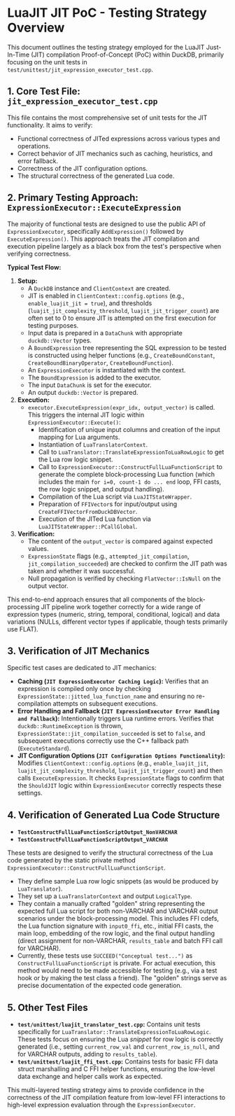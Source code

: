 # LuaJIT JIT PoC - Testing Strategy Overview

This document outlines the testing strategy employed for the LuaJIT Just-In-Time (JIT) compilation Proof-of-Concept (PoC) within DuckDB, primarily focusing on the unit tests in `test/unittest/jit_expression_executor_test.cpp`.

## 1. Core Test File: `jit_expression_executor_test.cpp`

This file contains the most comprehensive set of unit tests for the JIT functionality. It aims to verify:
- Functional correctness of JITed expressions across various types and operations.
- Correct behavior of JIT mechanics such as caching, heuristics, and error fallback.
- Correctness of the JIT configuration options.
- The structural correctness of the generated Lua code.

## 2. Primary Testing Approach: `ExpressionExecutor::ExecuteExpression`

The majority of functional tests are designed to use the public API of `ExpressionExecutor`, specifically `AddExpression()` followed by `ExecuteExpression()`. This approach treats the JIT compilation and execution pipeline largely as a black box from the test's perspective when verifying correctness.

**Typical Test Flow:**
1.  **Setup:**
    *   A `DuckDB` instance and `ClientContext` are created.
    *   JIT is enabled in `ClientContext::config.options` (e.g., `enable_luajit_jit = true`), and thresholds (`luajit_jit_complexity_threshold`, `luajit_jit_trigger_count`) are often set to 0 to ensure JIT is attempted on the first execution for testing purposes.
    *   Input data is prepared in a `DataChunk` with appropriate `duckdb::Vector` types.
    *   A `BoundExpression` tree representing the SQL expression to be tested is constructed using helper functions (e.g., `CreateBoundConstant`, `CreateBoundBinaryOperator`, `CreateBoundFunction`).
    *   An `ExpressionExecutor` is instantiated with the context.
    *   The `BoundExpression` is added to the executor.
    *   The input `DataChunk` is set for the executor.
    *   An output `duckdb::Vector` is prepared.
2.  **Execution:**
    *   `executor.ExecuteExpression(expr_idx, output_vector)` is called. This triggers the internal JIT logic within `ExpressionExecutor::Execute()`:
        *   Identification of unique input columns and creation of the input mapping for Lua arguments.
        *   Instantiation of `LuaTranslatorContext`.
        *   Call to `LuaTranslator::TranslateExpressionToLuaRowLogic` to get the Lua row logic snippet.
        *   Call to `ExpressionExecutor::ConstructFullLuaFunctionScript` to generate the complete block-processing Lua function (which includes the main `for i=0, count-1 do ... end` loop, FFI casts, the row logic snippet, and output handling).
        *   Compilation of the Lua script via `LuaJITStateWrapper`.
        *   Preparation of `FFIVector`s for input/output using `CreateFFIVectorFromDuckDBVector`.
        *   Execution of the JITed Lua function via `LuaJITStateWrapper::PCallGlobal`.
3.  **Verification:**
    *   The content of the `output_vector` is compared against expected values.
    *   `ExpressionState` flags (e.g., `attempted_jit_compilation`, `jit_compilation_succeeded`) are checked to confirm the JIT path was taken and whether it was successful.
    *   Null propagation is verified by checking `FlatVector::IsNull` on the output vector.

This end-to-end approach ensures that all components of the block-processing JIT pipeline work together correctly for a wide range of expression types (numeric, string, temporal, conditional, logical) and data variations (NULLs, different vector types if applicable, though tests primarily use FLAT).

## 3. Verification of JIT Mechanics

Specific test cases are dedicated to JIT mechanics:

*   **Caching (`JIT ExpressionExecutor Caching Logic`):** Verifies that an expression is compiled only once by checking `ExpressionState::jitted_lua_function_name` and ensuring no re-compilation attempts on subsequent executions.
*   **Error Handling and Fallback (`JIT ExpressionExecutor Error Handling and Fallback`):** Intentionally triggers Lua runtime errors. Verifies that `duckdb::RuntimeException` is thrown, `ExpressionState::jit_compilation_succeeded` is set to `false`, and subsequent executions correctly use the C++ fallback path (`ExecuteStandard`).
*   **JIT Configuration Options (`JIT Configuration Options Functionality`):** Modifies `ClientContext::config.options` (e.g., `enable_luajit_jit`, `luajit_jit_complexity_threshold`, `luajit_jit_trigger_count`) and then calls `ExecuteExpression`. It checks `ExpressionState` flags to confirm that the `ShouldJIT` logic within `ExpressionExecutor` correctly respects these settings.

## 4. Verification of Generated Lua Code Structure

*   **`TestConstructFullLuaFunctionScriptOutput_NonVARCHAR`**
*   **`TestConstructFullLuaFunctionScriptOutput_VARCHAR`**

These tests are designed to verify the structural correctness of the Lua code generated by the static private method `ExpressionExecutor::ConstructFullLuaFunctionScript`.
*   They define sample Lua row logic snippets (as would be produced by `LuaTranslator`).
*   They set up a `LuaTranslatorContext` and output `LogicalType`.
*   They contain a manually crafted "golden" string representing the expected full Lua script for both non-VARCHAR and VARCHAR output scenarios under the block-processing model. This includes FFI cdefs, the Lua function signature with `input0_ffi`, etc., initial FFI casts, the main loop, embedding of the row logic, and the final output handling (direct assignment for non-VARCHAR, `results_table` and batch FFI call for VARCHAR).
*   Currently, these tests use `SUCCEED("Conceptual test...")` as `ConstructFullLuaFunctionScript` is private. For actual execution, this method would need to be made accessible for testing (e.g., via a test hook or by making the test class a friend). The "golden" strings serve as precise documentation of the expected code generation.

## 5. Other Test Files

*   **`test/unittest/luajit_translator_test.cpp`:** Contains unit tests specifically for `LuaTranslator::TranslateExpressionToLuaRowLogic`. These tests focus on ensuring the Lua *snippet* for row logic is correctly generated (i.e., setting `current_row_val` and `current_row_is_null`, and for VARCHAR outputs, adding to `results_table`).
*   **`test/unittest/luajit_ffi_test.cpp`:** Contains tests for basic FFI data struct marshalling and C FFI helper functions, ensuring the low-level data exchange and helper calls work as expected.

This multi-layered testing strategy aims to provide confidence in the correctness of the JIT compilation feature from low-level FFI interactions to high-level expression evaluation through the `ExpressionExecutor`.
